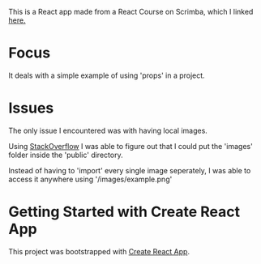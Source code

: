 This is a React app made from a React Course on Scrimba, which I linked [here.](https://scrimba.com/learn/learnreact)

# Focus

It deals with a simple example of using 'props' in a project. 

# Issues 

The only issue I encountered was with having local images. 

Using [StackOverflow](https://stackoverflow.com) I was able to figure out that I could put the 'images' folder inside the 'public' directory. 

Instead of having to 'import' every single image seperately, I was able to access it anywhere using '/images/example.png'

# Getting Started with Create React App

This project was bootstrapped with [Create React App](https://github.com/facebook/create-react-app).




